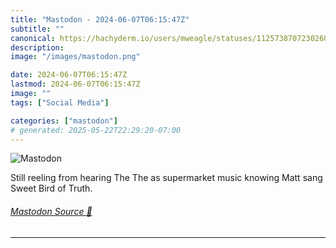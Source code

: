 ```yaml
---
title: "Mastodon - 2024-06-07T06:15:47Z"
subtitle: ""
canonical: https://hachyderm.io/users/mweagle/statuses/112573870723026090
description:
image: "/images/mastodon.png"

date: 2024-06-07T06:15:47Z
lastmod: 2024-06-07T06:15:47Z
image: ""
tags: ["Social Media"]

categories: ["mastodon"]
# generated: 2025-05-22T22:29:20-07:00
---
```

![Mastodon](/images/mastodon.png)

<p>Still reeling from hearing The The as supermarket music knowing Matt sang Sweet Bird of Truth.</p>


###### [Mastodon Source 🐘](https://hachyderm.io/@mweagle/112573870723026090)

___
